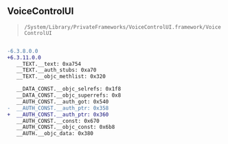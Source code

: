 ## VoiceControlUI

> `/System/Library/PrivateFrameworks/VoiceControlUI.framework/VoiceControlUI`

```diff

-6.3.8.0.0
+6.3.11.0.0
   __TEXT.__text: 0xa754
   __TEXT.__auth_stubs: 0xa70
   __TEXT.__objc_methlist: 0x320

   __DATA_CONST.__objc_selrefs: 0x1f8
   __DATA_CONST.__objc_superrefs: 0x8
   __AUTH_CONST.__auth_got: 0x540
-  __AUTH_CONST.__auth_ptr: 0x358
+  __AUTH_CONST.__auth_ptr: 0x360
   __AUTH_CONST.__const: 0x670
   __AUTH_CONST.__objc_const: 0x6b8
   __AUTH.__objc_data: 0x380

```
